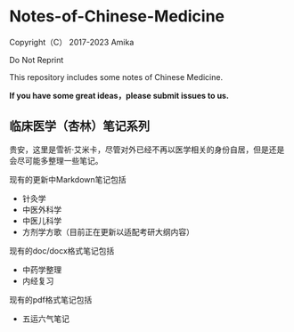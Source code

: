 # Notes-of-Chinese-Medicine

Copyright（C） 2017-2023 Amika

Do Not Reprint

This repository includes some notes of Chinese Medicine.

**If you have some great ideas，please submit issues to us.**

## 临床医学（杏林）笔记系列

贵安，这里是雪祈·艾米卡，尽管对外已经不再以医学相关的身份自居，但是还是会尽可能多整理一些笔记。

现有的更新中Markdown笔记包括
- 针灸学
- 中医外科学
- 中医儿科学
- 方剂学方歌（目前正在更新以适配考研大纲内容）

现有的doc/docx格式笔记包括
- 中药学整理
- 内经复习

现有的pdf格式笔记包括
- 五运六气笔记
